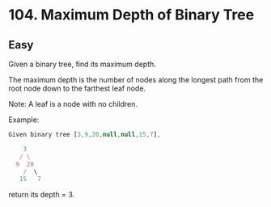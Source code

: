 # 104. Maximum Depth of Binary Tree
## Easy

Given a binary tree, find its maximum depth.

The maximum depth is the number of nodes along the longest path from the root node down to the farthest leaf node.

Note: A leaf is a node with no children.

Example:

```javascript
Given binary tree [3,9,20,null,null,15,7],

    3
   / \
  9  20
    /  \
   15   7
```
return its depth = 3.